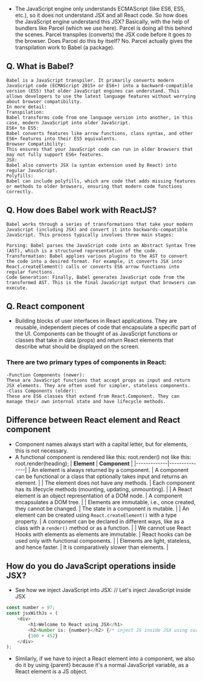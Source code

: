 -   The JavaScript engine only understands ECMAScript (like ES6, ES5, etc.), so it does  not understand JSX and all React code.
    So how does the JavaScript engine understand this JSX? Basically, with the help of bundlers like Parcel (which we use here). Parcel is doing all this behind the scenes. Parcel transpiles (converts) the JSX code before it goes to the browser. Does Parcel do this by itself? No. Parcel actually gives the transpilation work to Babel (a package).

## Q. What is Babel?
    Babel is a JavaScript transpiler. It primarily converts modern JavaScript code (ECMAScript 2015+ or ES6+) into a backward-compatible version (ES5) that older JavaScript engines can understand. This allows developers to use the latest language features without worrying about browser compatibility. 
    In more detail:
    Transpilation:
    Babel transforms code from one language version into another, in this case, modern JavaScript into older JavaScript. 
    ES6+ to ES5:
    Babel converts features like arrow functions, class syntax, and other ES6+ features into their ES5 equivalents. 
    Browser Compatibility:
    This ensures that your JavaScript code can run in older browsers that may not fully support ES6+ features. 
    JSX:
    Babel also converts JSX (a syntax extension used by React) into regular JavaScript. 
    Polyfills:
    Babel can include polyfills, which are code that adds missing features or methods to older browsers, ensuring that modern code functions correctly. 
    
## Q. How does Babel work with ReactJS?
    Babel works through a series of transformations that take your modern JavaScript (including JSX) and convert it into backwards-compatible JavaScript. This process typically involves three main stages:

    Parsing: Babel parses the JavaScript code into an Abstract Syntax Tree (AST), which is a structured representation of the code.
    Transformation: Babel applies various plugins to the AST to convert the code into a desired format. For example, it converts JSX into React.createElement() calls or converts ES6 arrow functions into regular functions.
    Code Generation: Finally, Babel generates JavaScript code from the transformed AST. This is the final JavaScript output that browsers can execute.

## Q. React component
- Building blocks of user interfaces in React applications. They are reusable, independent pieces of code that encapsulate a specific part of
  the UI. Components can be thought of as JavaScript functions or classes that take in data (props) and return React elements that describe
  what should be displayed on the screen.

### There are two primary types of components in React:
    -Function Components (newer):
    These are JavaScript functions that accept props as input and return JSX elements. They are often used for simpler, stateless components.
    -Class Components (older):
    These are ES6 classes that extend from React.Component. They can manage their own internal state and have lifecycle methods.

## Difference between React element and React component
- Component names always start with a capital letter, but for elements, this is not necessary.
- A functional component is rendered like this: root.render(<HeadingComponent2/>) not 
  like this: root.render(heading);
| **Element** | **Component** |
|-------------|---------------|
| An element is always returned by a component. | A component can be functional or a class that optionally takes input and returns an element. |
| The element does not have any methods. | Each component has its lifecycle methods (mounting, updating, unmounting). |
| A React element is an object representation of a DOM node. | A component encapsulates a DOM tree. |
| Elements are immutable, i.e., once created, they cannot be changed. | The state in a component is mutable. |
| An element can be created using `React.createElement()` with a type property. | A component can be declared in different ways, like as a class with a `render()` method or as a function. |
| We cannot use React Hooks with elements as elements are immutable. | React hooks can be used only with functional components. |
| Elements are light, stateless, and hence faster. | It is comparatively slower than elements. |

## How do you do JavaScript operations inside JSX?
- See how we inject JavaScript into JSX:
  // Let's inject JavaScript inside JSX
```js
const number = 97;
const jsxWithJs = (
    <div>
        <h1>Welcome to React using JSX</h1>
        <h2>Number is: {number}</h2> {/* inject JS inside JSX using curly brackets {} */}
        {100 + 452}
    </div>
);
```
- Similarly, if we have to inject a React element into a component, we also do it by using {parent}
  because it's a normal JavaScript variable, as a React element is a JS object.
